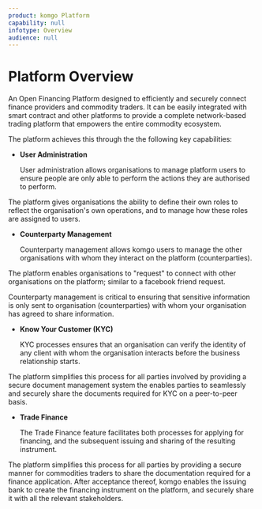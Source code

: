 ```yaml
---
product: komgo Platform
capability: null
infotype: Overview
audience: null
---
```


# Platform Overview

An Open Financing Platform designed to efficiently and securely connect finance providers and commodity traders. It can be easily integrated with smart contract and other platforms to provide a complete network-based trading platform that empowers the entire commodity ecosystem.

The platform achieves this through the the following key capabilities:

* **User Administration**

  User administration allows organisations to manage platform users to ensure people are only able to perform the actions they are authorised to perform.  

The platform gives organisations the ability to define their own roles to reflect the organisation's own operations, and to manage how these roles are assigned to users.

* **Counterparty Management**  

  Counterparty management allows komgo users to manage the other organisations with whom they interact on the platform \(counterparties\).

The platform enables organisations to "request" to connect with other organisations on the platform; similar to a facebook friend request.

Counterparty management is critical to ensuring that sensitive information is only sent to organisation \(counterparties\) with whom your organisation has agreed to share information.

* **Know Your Customer \(KYC\)**

  KYC processes ensures that an organisation can verify the identity of any client with whom the organisation interacts before the business relationship starts.

The platform simplifies this process for all parties involved by providing a secure document management system the enables parties to seamlessly and securely share the documents required for KYC on a peer-to-peer basis.

* **Trade Finance**

  The Trade Finance feature facilitates both processes for applying for financing, and the subsequent issuing and sharing of the resulting instrument.

The platform simplifies this process for all parties by providing a secure manner for commodities traders to share the documentation required for a finance application. After acceptance thereof, komgo enables the issuing bank to create the financing instrument on the platform, and securely share it with all the relevant stakeholders.

